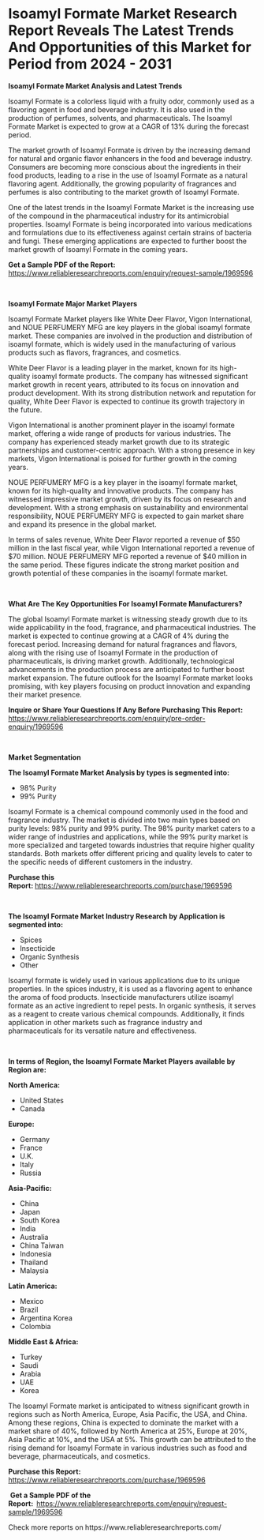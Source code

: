 <p><h1>Isoamyl Formate Market Research Report Reveals The Latest Trends And Opportunities of this Market for Period from 2024 - 2031</h1></p><p><strong>Isoamyl Formate Market Analysis and Latest Trends</strong></p>
<p><p>Isoamyl Formate is a colorless liquid with a fruity odor, commonly used as a flavoring agent in food and beverage industry. It is also used in the production of perfumes, solvents, and pharmaceuticals. The Isoamyl Formate Market is expected to grow at a CAGR of 13% during the forecast period.</p><p>The market growth of Isoamyl Formate is driven by the increasing demand for natural and organic flavor enhancers in the food and beverage industry. Consumers are becoming more conscious about the ingredients in their food products, leading to a rise in the use of Isoamyl Formate as a natural flavoring agent. Additionally, the growing popularity of fragrances and perfumes is also contributing to the market growth of Isoamyl Formate.</p><p>One of the latest trends in the Isoamyl Formate Market is the increasing use of the compound in the pharmaceutical industry for its antimicrobial properties. Isoamyl Formate is being incorporated into various medications and formulations due to its effectiveness against certain strains of bacteria and fungi. These emerging applications are expected to further boost the market growth of Isoamyl Formate in the coming years.</p></p>
<p><strong>Get a Sample PDF of the Report:&nbsp;</strong> <a href="https://www.reliableresearchreports.com/enquiry/request-sample/1969596">https://www.reliableresearchreports.com/enquiry/request-sample/1969596</a></p>
<p>&nbsp;</p>
<p><strong>Isoamyl Formate Major Market Players</strong></p>
<p><p>Isoamyl Formate Market players like White Deer Flavor, Vigon International, and NOUE PERFUMERY MFG are key players in the global isoamyl formate market. These companies are involved in the production and distribution of isoamyl formate, which is widely used in the manufacturing of various products such as flavors, fragrances, and cosmetics.</p><p>White Deer Flavor is a leading player in the market, known for its high-quality isoamyl formate products. The company has witnessed significant market growth in recent years, attributed to its focus on innovation and product development. With its strong distribution network and reputation for quality, White Deer Flavor is expected to continue its growth trajectory in the future.</p><p>Vigon International is another prominent player in the isoamyl formate market, offering a wide range of products for various industries. The company has experienced steady market growth due to its strategic partnerships and customer-centric approach. With a strong presence in key markets, Vigon International is poised for further growth in the coming years.</p><p>NOUE PERFUMERY MFG is a key player in the isoamyl formate market, known for its high-quality and innovative products. The company has witnessed impressive market growth, driven by its focus on research and development. With a strong emphasis on sustainability and environmental responsibility, NOUE PERFUMERY MFG is expected to gain market share and expand its presence in the global market.</p><p>In terms of sales revenue, White Deer Flavor reported a revenue of $50 million in the last fiscal year, while Vigon International reported a revenue of $70 million. NOUE PERFUMERY MFG reported a revenue of $40 million in the same period. These figures indicate the strong market position and growth potential of these companies in the isoamyl formate market.</p></p>
<p>&nbsp;</p>
<p><strong>What Are The Key Opportunities For Isoamyl Formate Manufacturers?</strong></p>
<p><p>The global Isoamyl Formate market is witnessing steady growth due to its wide applicability in the food, fragrance, and pharmaceutical industries. The market is expected to continue growing at a CAGR of 4% during the forecast period. Increasing demand for natural fragrances and flavors, along with the rising use of Isoamyl Formate in the production of pharmaceuticals, is driving market growth. Additionally, technological advancements in the production process are anticipated to further boost market expansion. The future outlook for the Isoamyl Formate market looks promising, with key players focusing on product innovation and expanding their market presence.</p></p>
<p><strong>Inquire or Share Your Questions If Any Before Purchasing This Report:</strong> <a href="https://www.reliableresearchreports.com/enquiry/pre-order-enquiry/1969596">https://www.reliableresearchreports.com/enquiry/pre-order-enquiry/1969596</a></p>
<p>&nbsp;</p>
<p><strong>Market Segmentation</strong></p>
<p><strong>The Isoamyl Formate Market Analysis by types is segmented into:</strong></p>
<p><ul><li>98% Purity</li><li>99% Purity</li></ul></p>
<p><p>Isoamyl Formate is a chemical compound commonly used in the food and fragrance industry. The market is divided into two main types based on purity levels: 98% purity and 99% purity. The 98% purity market caters to a wider range of industries and applications, while the 99% purity market is more specialized and targeted towards industries that require higher quality standards. Both markets offer different pricing and quality levels to cater to the specific needs of different customers in the industry.</p></p>
<p><strong>Purchase this Report:&nbsp;</strong><a href="https://www.reliableresearchreports.com/purchase/1969596">https://www.reliableresearchreports.com/purchase/1969596</a></p>
<p>&nbsp;</p>
<p><strong>The Isoamyl Formate Market Industry Research by Application is segmented into:</strong></p>
<p><ul><li>Spices</li><li>Insecticide</li><li>Organic Synthesis</li><li>Other</li></ul></p>
<p><p>Isoamyl formate is widely used in various applications due to its unique properties. In the spices industry, it is used as a flavoring agent to enhance the aroma of food products. Insecticide manufacturers utilize isoamyl formate as an active ingredient to repel pests. In organic synthesis, it serves as a reagent to create various chemical compounds. Additionally, it finds application in other markets such as fragrance industry and pharmaceuticals for its versatile nature and effectiveness.</p></p>
<p>&nbsp;</p>
<p><strong>In terms of Region, the Isoamyl Formate Market Players available by Region are:</strong></p>
<p>
    <p> <strong> North America: </strong>
        <ul>
            <li>United States</li>
            <li>Canada</li>
        </ul>
        </p> 
    <p> <strong> Europe: </strong>
        <ul>
            <li>Germany</li>
            <li>France</li>
            <li>U.K.</li>
            <li>Italy</li>
            <li>Russia</li>
        </ul>
        </p> 
    <p> <strong> Asia-Pacific: </strong>
        <ul>
            <li>China</li>
            <li>Japan</li>
            <li>South Korea</li>
            <li>India</li>
            <li>Australia</li>
            <li>China Taiwan</li>
            <li>Indonesia</li>
            <li>Thailand</li>
            <li>Malaysia</li>
        </ul>
        </p> 
    <p> <strong> Latin America: </strong>
        <ul>
            <li>Mexico</li>
            <li>Brazil</li>
            <li>Argentina Korea</li>
            <li>Colombia</li>
        </ul>
        </p> 
    <p> <strong> Middle East & Africa: </strong>
        <ul>
            <li>Turkey</li>
            <li>Saudi</li>
            <li>Arabia</li>
            <li>UAE</li>
            <li>Korea</li>
        </ul>
    </p>
    </p>
<p><p>The Isoamyl Formate market is anticipated to witness significant growth in regions such as North America, Europe, Asia Pacific, the USA, and China. Among these regions, China is expected to dominate the market with a market share of 40%, followed by North America at 25%, Europe at 20%, Asia Pacific at 10%, and the USA at 5%. This growth can be attributed to the rising demand for Isoamyl Formate in various industries such as food and beverage, pharmaceuticals, and cosmetics.</p></p>
<p><strong>Purchase this Report: </strong><a href="https://www.reliableresearchreports.com/purchase/1969596">https://www.reliableresearchreports.com/purchase/1969596</a></p>
<p>&nbsp;<strong>Get a Sample PDF of the Report:&nbsp;&nbsp;</strong><a href="https://www.reliableresearchreports.com/enquiry/request-sample/1969596">https://www.reliableresearchreports.com/enquiry/request-sample/1969596</a></p>
<p><strong></strong></p>
<p>Check more reports on https://www.reliableresearchreports.com/</p>